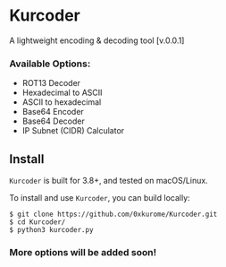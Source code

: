 # Kurcoder

A lightweight encoding & decoding tool [v.0.0.1]


### Available Options:
- ROT13 Decoder
- Hexadecimal to ASCII
- ASCII to hexadecimal
- Base64 Encoder
- Base64 Decoder
- IP Subnet (CIDR) Calculator
## Install
`Kurcoder` is built for 3.8+, and tested on macOS/Linux.

To install and use `Kurcoder`, you can build locally:
```
$ git clone https://github.com/0xkurome/Kurcoder.git 
$ cd Kurcoder/
$ python3 kurcoder.py
```


### More options will be added soon!
